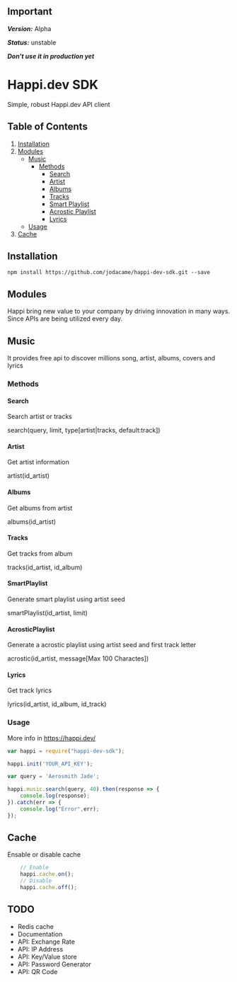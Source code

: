 ## Important
***Version:*** Alpha

***Status:*** unstable

***Don't use it in production yet***

# Happi.dev SDK
Simple, robust Happi.dev API client


## Table of Contents
1. [Installation](#installation)
2. [Modules](#modules)
    * [Music](#music)
        * [Methods](#methods)
            * [Search](#search)
            * [Artist](#artist)
            * [Albums](#albums)
            * [Tracks](#tracks)
            * [Smart Playlist](#smartplaylist)
            * [Acrostic Playlist](#acrosticplaylist)
            * [Lyrics](#lyrics)
    * [Usage](#usage)
4. [Cache](#cache)

## Installation
```bash
npm install https://github.com/jodacame/happi-dev-sdk.git --save
```


## Modules
Happi bring new value to your company by driving innovation in many ways. Since APIs are being utilized every day.

## Music
It provides free api to discover millions song, artist, albums, covers and lyrics

### Methods


#### Search
Search artist or tracks 

search(query, limit, type[artist|tracks, default:track])

#### Artist
Get artist information

artist(id_artist)

#### Albums
Get albums from artist 

albums(id_artist)

#### Tracks
Get tracks from album 

tracks(id_artist, id_album)

#### SmartPlaylist
Generate smart playlist using artist seed 

smartPlaylist(id_artist, limit)

#### AcrosticPlaylist
Generate a acrostic playlist using artist seed and first track letter

acrostic(id_artist, message[Max 100 Charactes])

#### Lyrics
Get track lyrics 

lyrics(id_artist, id_album, id_track)

### Usage

More info in https://happi.dev/

```javascript
var happi = require("happi-dev-sdk");

happi.init('YOUR_API_KEY');

var query = 'Aerosmith Jade';

happi.music.search(query, 40).then(response => {
    console.log(response);
}).catch(err => {
    console.log("Error",err);
});
```

## Cache
Ensable or disable cache
```javascript
    // Enable
    happi.cache.on();
    // Disable
    happi.cache.off();
```


## TODO
* Redis cache
* Documentation
* API: Exchange Rate
* API: IP Address
* API: Key/Value store 
* API: Password Generator
* API: QR Code

